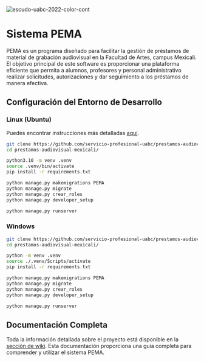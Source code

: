 ![escudo-uabc-2022-color-cont](https://github.com/servicio-profesional-uabc/prestamos-audiovisual-mexicali/assets/78140218/278844f1-a8bf-43fd-b276-8fc5c6386be2)

# Sistema PEMA
PEMA es un programa diseñado para facilitar la gestión de préstamos de material de grabación audiovisual en la Facultad de Artes, campus Mexicali. El objetivo principal de este software es proporcionar una plataforma eficiente que permita a alumnos, profesores y personal administrativo realizar solicitudes, autorizaciones y dar seguimiento a los préstamos de manera efectiva.

## Configuración del Entorno de Desarrollo
### Linux (Ubuntu)
Puedes encontrar instrucciones más detalladas [aquí](https://github.com/servicio-profesional-uabc/prestamos-audiovisual-mexicali/wiki/Entorno-de-desarrollo).

```sh
git clone https://github.com/servicio-profesional-uabc/prestamos-audiovisual-mexicali.git
cd prestamos-audiovisual-mexicali/

python3.10 -m venv .venv
source .venv/bin/activate
pip install -r requirements.txt

python manage.py makemigrations PEMA
python manage.py migrate
python manage.py crear_roles
python manage.py developer_setup

python manage.py runserver
```

### Windows
```sh
git clone https://github.com/servicio-profesional-uabc/prestamos-audiovisual-mexicali.git
cd prestamos-audiovisual-mexicali/

python -m venv .venv
source ./.venv/Scripts/activate
pip install -r requirements.txt

python manage.py makemigrations PEMA
python manage.py migrate
python manage.py crear_roles
python manage.py developer_setup

python manage.py runserver
```

## Documentación Completa
Toda la información detallada sobre el proyecto está disponible en la [sección de wiki](https://github.com/servicio-profesional-uabc/prestamos-audiovisual-mexicali/wiki). Esta documentación proporciona una guía completa para comprender y utilizar el sistema PEMA.
